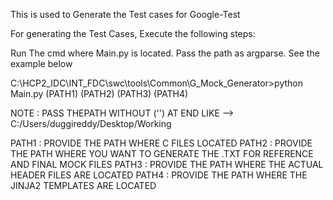 This is used to Generate the Test cases for Google-Test 

For generating the Test Cases, Execute the following steps:

Run The cmd where Main.py is located.
Pass the path as argparse.
See the example below 

C:\HCP2_IDC\INT_FDC\swc\tools\Common\G_Mock_Generator>python Main.py (PATH1) (PATH2) (PATH3) (PATH4)


NOTE : PASS THEPATH WITHOUT ('') AT END LIKE --> C:/Users/duggireddy/Desktop/Working

PATH1 : PROVIDE THE PATH WHERE C FILES LOCATED
PATH2 : PROVIDE THE PATH WHERE YOU WANT TO GENERATE THE .TXT FOR REFERENCE AND  FINAL MOCK FILES
PATH3 : PROVIDE THE PATH WHERE THE ACTUAL HEADER FILES ARE LOCATED
PATH4 : PROVIDE THE PATH WHERE THE JINJA2 TEMPLATES ARE LOCATED


  
